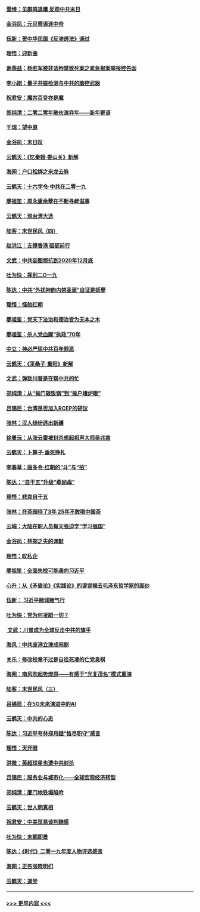 #### [雪绮：见群鸡退鹰  反观中共末日](../pages/nsc993/n11762112.md?t=01022201) 
#### [金浴凤：元旦寄语迷中帝](../pages/nsc993/n11761788.md?t=01022201) 
#### [伍新：贺中华民国《反渗透法》通过](../pages/nsc993/n11761994.md?t=01022201) 
#### [理悟：迎新曲](../pages/nsc993/n11761152.md?t=01022201) 
#### [谢燕益：杨胜军被非法拘禁致死案之紧急报案举报控告函](../pages/nsc993/n11756134.md?t=01022201) 
#### [李小刚：量子共振检测与中共的脑控武器](../pages/nsc993/n11754518.md?t=01022201) 
#### [祝君安：魔共百变亦是魔](../pages/nsc993/n11754469.md?t=01022201) 
#### [郑纯清：二零二零年散伙演弃年——新年寄语](../pages/nsc993/n11754195.md?t=01022201) 
#### [千瑞：望中原](../pages/nsc993/n11754159.md?t=01022201) 
#### [金浴凤：末日叹](../pages/nsc993/n11752359.md?t=01022201) 
#### [云鹤天：《忆秦娥‧娄山关》新解](../pages/nsc993/n11752348.md?t=01022201) 
#### [海网：户口松绑之来龙去脉](../pages/nsc993/n11752328.md?t=01022201) 
#### [云鹤天：十六字令‧中共在二零一九](../pages/nsc993/n11752305.md?t=01022201) 
#### [廖祖笙：周永康余孽在不断寻衅滋事](../pages/nsc993/n11751013.md?t=01022201) 
#### [云鹤天：观台湾大选](../pages/nsc993/n11751007.md?t=01022201) 
#### [陆客：末世民风（四）](../pages/nsc993/n11749203.md?t=01022201) 
#### [赵洪江：支撑香港 砥砺前行](../pages/nsc993/n11748482.md?t=01022201) 
#### [文武：中共妄图顽抗到2020年12月底](../pages/nsc993/n11748446.md?t=01022201) 
#### [吐为快：挥别二O一九](../pages/nsc993/n11748411.md?t=01022201) 
#### [陈达：中共“外扰神韵内禁圣诞”自证是妖孽](../pages/nsc993/n11748226.md?t=01022201) 
#### [理悟：怪胎红朝](../pages/nsc993/n11748206.md?t=01022201) 
#### [廖祖笙：党天下法治和德治皆为无本之木](../pages/nsc993/n11748135.md?t=01022201) 
#### [廖祖笙：杀人党血腥“执政”70年](../pages/nsc993/n11745144.md?t=01022201) 
#### [中立：神必严惩中共百年罪恶](../pages/nsc993/n11744970.md?t=01022201) 
#### [云鹤天：《采桑子‧重阳》新解](../pages/nsc993/n11744948.md?t=01022201) 
#### [文武：弹劾川普是在帮中共的忙](../pages/nsc993/n11744758.md?t=01022201) 
#### [郑纯清：从“挨门砸饭锅”到“挨户堵炉眼”](../pages/nsc993/n11744745.md?t=01022201) 
#### [吕锡民：台湾是否加入RCEP的研议](../pages/nsc993/n11744701.md?t=01022201) 
#### [张林：汉人纷纷逃出新疆](../pages/nsc993/n11743530.md?t=01022201) 
#### [徐曼沅：从张云雷被封杀想起相声大师吴兆南](../pages/nsc993/n11741816.md?t=01022201) 
#### [云鹤天：卜算子‧垂死挣扎](../pages/nsc993/n11739956.md?t=01022201) 
#### [李春草：唐多令‧红朝的“斗”与“拍”](../pages/nsc993/n11739830.md?t=01022201) 
#### [陈达：“自干五”升级“牵妨母”](../pages/nsc993/n11739724.md?t=01022201) 
#### [理悟：悲哀自干五](../pages/nsc993/n11739547.md?t=01022201) 
#### [张林：在茶园待了3年 25年不敢喝中国茶](../pages/nsc993/n11739240.md?t=01022201) 
#### [云端：大陆在职人员每天强迫学“学习强国”](../pages/nsc993/n11738735.md?t=01022201) 
#### [金浴凤：林郑之夫的渊默](../pages/nsc993/n11737735.md?t=01022201) 
#### [理悟：叹私企](../pages/nsc993/n11737715.md?t=01022201) 
#### [廖祖笙：全面失控可能袭向习近平](../pages/nsc993/n11737704.md?t=01022201) 
#### [心升：从《矛盾论》《实践论》的谬误揭去毛泽东哲学家的面纱](../pages/nsc993/n11736962.md?t=01022201) 
#### [伍新： 习近平赌城赌气行](../pages/nsc993/n11736929.md?t=01022201) 
#### [吐为快：党为何凌蹈一切？](../pages/nsc993/n11736915.md?t=01022201) 
#### [ 文武：川普成为全球反击中共的旗手](../pages/nsc993/n11736882.md?t=01022201) 
#### [海风：中共废港立澳成闹剧](../pages/nsc993/n11735857.md?t=01022201) 
#### [关乐：修改校章不过是自往死凑的亡党臭棋](../pages/nsc993/n11735097.md?t=01022201) 
#### [海网：南风吹起势燎原——有感于“光复茂名”模式重演](../pages/nsc993/n11732308.md?t=01022201) 
#### [陆客：末世民风（三）](../pages/nsc993/n11732211.md?t=01022201) 
#### [吕锡民：在5G未来演进中的AI](../pages/nsc993/n11730010.md?t=01022201) 
#### [云鹤天：中共的心态](../pages/nsc993/n11729906.md?t=01022201) 
#### [陈达：习近平夸林郑月娥“恪尽职守”感言](../pages/nsc993/n11729881.md?t=01022201) 
#### [理悟：天开眼](../pages/nsc993/n11729699.md?t=01022201) 
#### [洪微：英超球星也遭中共封杀](../pages/nsc993/n11727243.md?t=01022201) 
#### [吕锡民：服务业与城市化——全球宏观经济转型](../pages/nsc993/n11725845.md?t=01022201) 
#### [郑纯清：厦门地铁塌陷吟](../pages/nsc993/n11725813.md?t=01022201) 
#### [云鹤天：世人明真相](../pages/nsc993/n11725621.md?t=01022201) 
#### [祝君安：中美贸易谈判随感](../pages/nsc993/n11725609.md?t=01022201) 
#### [吐为快：末朝即景](../pages/nsc993/n11723365.md?t=01022201) 
#### [陈达：《时代》二零一九年度人物评选感言](../pages/nsc993/n11723337.md?t=01022201) 
#### [海网：正告张晓明们](../pages/nsc993/n11723228.md?t=01022201) 
#### [云鹤天：退党](../pages/nsc993/n11723056.md?t=01022201) 

----
#### [ >>> 更早内容 <<< ](../indexes/nsc993-earlier.md)
